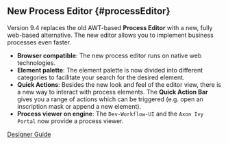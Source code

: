 ## New Process Editor {#processEditor}

Version 9.4 replaces the old AWT-based **Process Editor** with a new, fully web-based alternative. 
The new editor allows you to implement business processes even faster.

- __Browser compatible__: The new process editor runs on native web
  technologies.
- __Element palette__: The element palette is now divided into different categories
  to facilitate your search for the desired element.
- __Quick Actions__: Besides the new look and feel of the editor view, there is a new
  way to interact with process elements. The **Quick Action Bar** gives you a range
  of actions which can be triggered (e.g. open an inscription mask or append a
  new element).
- __Process viewer on engine__: The `Dev-Workflow-UI` and the `Axon Ivy Portal` now
  provide a process viewer.

<div class="short-links">
	<a href="${docBaseUrl}/designer-guide/process-modeling/process-modeling/process-editor.html"
		target="_blank" rel="noopener noreferrer">
		<i class="si si-book"></i> Designer Guide
	</a>
</div>

